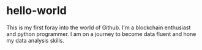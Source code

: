 # hello-world
This is my first foray into the world of Github.
I'm a blockchain enthusiast and python programmer. I am on a journey to become data fluent and hone my data analysis skills.
